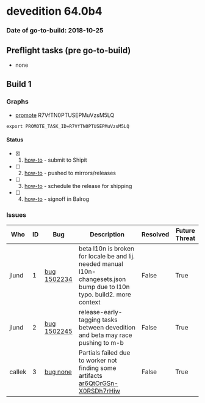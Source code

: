 # devedition 64.0b4

### Date of go-to-build: 2018-10-25

## Preflight tasks (pre go-to-build)
- none

## Build 1  

### Graphs
* [promote](https://tools.taskcluster.net/push-inspector/#/R7VfTN0PTUSEPMuVzsM5LQ) R7VfTN0PTUSEPMuVzsM5LQ
```
export PROMOTE_TASK_ID=R7VfTN0PTUSEPMuVzsM5LQ
```


#### Status
- [x] 1.  [how-to](https://wiki.mozilla.org/Release:Release_Automation_on_Mercurial:Starting_a_Release#Submit_to_Ship_It)  - submit to Shipit
- [ ] 2.  [how-to](https://github.com/mozilla-releng/releasewarrior-2.0/blob/master/docs/release-promotion/desktop/howto.md#push-artifacts-to-releases-directory)  - pushed to mirrors/releases
- [ ] 3.  [how-to](https://github.com/mozilla-releng/releasewarrior-2.0/blob/master/docs/release-promotion/desktop/howto.md#ship-the-release)  - schedule the release for shipping
- [ ] 4.  [how-to](https://github.com/mozilla-releng/releasewarrior-2.0/blob/master/docs/release-promotion/desktop/howto.md#obtain-sign-offs-for-changes)  - signoff in Balrog

### Issues
| Who                 | ID               | Bug                                                                 | Description                | Resolved                | Future Threat                |
| ------------------- | ---------------- | ------------------------------------------------------------------- | -------------------------- | ----------------------- | ---------------------------- |
| jlund  | 1 | [bug 1502234](https://bugzil.la/1502234)        | beta l10n is broken for locale be and lij. needed manual l10n-changesets.json bump due to l10n typo. build2. more context | False | True |
| jlund  | 2 | [bug 1502245](https://bugzil.la/1502245)        | release-early-tagging tasks between devedition and beta may race pushing to m-b | False | True |
| callek  | 3 | [bug none](https://bugzil.la/none)        | Partials failed due to worker not finding some artifacts [ar6QtOrGSn-X0RSDh7rHiw](https://tools.taskcluster.net/groups/R7VfTN0PTUSEPMuVzsM5LQ/tasks/ar6QtOrGSn-X0RSDh7rHiw/runs/0) | False | True |

